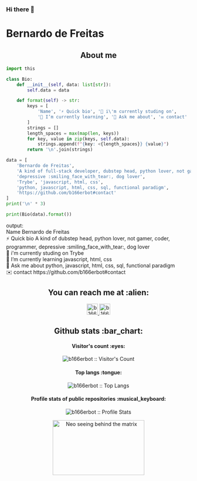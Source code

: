 ### Hi there 👋

# Bernardo de Freitas

<h2 align="center">About me</h2>

```python
import this

class Bio:
    def __init__(self, data: list[str]):
        self.data = data

    def format(self) -> str:
        keys = [
            'Name', '⚡ Quick bio', '🔭 i\'m currently studing on',
            '🌱 I’m currently learning', '💬 Ask me about', '✉️ contact'
        ]
        strings = []
        length_spaces = max(map(len, keys))
        for key, value in zip(keys, self.data):
            strings.append(f"{key: <{length_spaces}} {value}")
        return '\n'.join(strings)

data = [
    'Bernardo de Freitas',
    'A kind of full-stack developer, dubstep head, python lover, not gamer, coder, programmer, '
    'depressive :smiling_face_with_tear:, dog lover',
    'Trybe', 'javascript, html, css',
    'python, javascript, html, css, sql, functional paradigm',
    'https://github.com/b166erbot#contact'
]
print('\n' * 3)

print(Bio(data).format())
```

<p>
output:<br>
Name                        Bernardo de Freitas<br>
⚡ Quick bio                A kind of dubstep head, python lover, not gamer, coder, programmer, depressive :smiling_face_with_tear:, dog lover <br>
🔭 i'm currently studing on Trybe<br>
🌱 I’m currently learning   javascript, html, css<br>
💬 Ask me about             python, javascript, html, css, sql, functional paradigm<br>
✉️ contact                  https://github.com/b166erbot#contact
</p>

<h2 id="contact" align="center">You can reach me at :alien:</h2>

<p align="center">
  <a href="https://www.linkedin.com/in/bernardo-de-freitas-teodoro-18a5322a9/" target="_blank">
    <img src="https://www.vectorlogo.zone/logos/linkedin/linkedin-icon.svg" alt="b166erbot's LinkedIn Profile" height="30" width="30">
  </a>

  <a href="https://t.me/usuario_comum" target="_blank">
    <img src="https://www.vectorlogo.zone/logos/telegram/telegram-icon.svg" alt="b166erbot's Telegram Profile" height="30" width="30">
  </a>
</p>

<h2 align="center">Github stats :bar_chart:</h2>

<h4 align="center">Visitor's count :eyes:</h4>

<p align="center"><img src="https://profile-counter.glitch.me/{b166erbot}/count.svg" alt="b166erbot :: Visitor's Count" /></p>

<h4 align="center">Top langs :tongue:</h4>

<p align="center"><img src="https://github-readme-stats.vercel.app/api/top-langs/?username=b166erbot&langs_count=10&theme=tokyonight&layout=compact" alt="b166erbot :: Top Langs" /></p>

<h4 align="center">Profile stats of public repositories :musical_keyboard:</h4>

<p align="center"><img src="https://github-readme-stats.vercel.app/api?username=b166erbot&show_icons=true&theme=synthwave" alt="b166erbot :: Profile Stats" /></p>

<p align="center"><img src="https://external-content.duckduckgo.com/iu/?u=https%3A%2F%2Fmedia.giphy.com%2Fmedia%2FzXmbOaTpbY6mA%2Fgiphy.gif&f=1&nofb=1&ipt=43b362505ca64a2422cc8bb64020e1fc8668123eb1cecb9b3b96e8e3f1ac7bed&ipo=images" alt="Neo seeing behind the matrix" height="150" width="250"></p>

<!--
**b166erbot/b166erbot** is a ✨ _special_ ✨ repository because its `README.md` (this file) appears on your GitHub profile.

Here are some ideas to get you started:

- 🔭 I’m currently working on ...
- 🌱 I’m currently learning ...
- 👯 I’m looking to collaborate on ...
- 🤔 I’m looking for help with ...
- 💬 Ask me about ...
- 📫 How to reach me: ...
- 😄 Pronouns: ...
- ⚡ Fun fact: ...
-->
